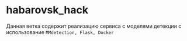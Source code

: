 # habarovsk_hack
Данная ветка содержит реализацию сервиса с моделями детекции с использование ```MMdetection, Flask, Docker```